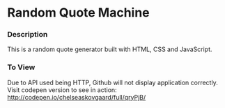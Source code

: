# Random Quote Machine

### Description

This is a random quote generator built with HTML, CSS and JavaScript.

### To View

Due to API used being HTTP, Github will not display application correctly. Visit codepen version to see in action: http://codepen.io/chelseaskovgaard/full/qryPjB/
